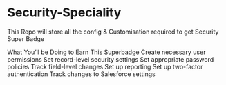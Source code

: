 # Security-Speciality
This Repo will store all the config &amp; Customisation required to get Security Super Badge

What You’ll be Doing to Earn This Superbadge
Create necessary user permissions
Set record-level security settings
Set appropriate password policies
Track field-level changes
Set up reporting
Set up two-factor authentication
Track changes to Salesforce settings
